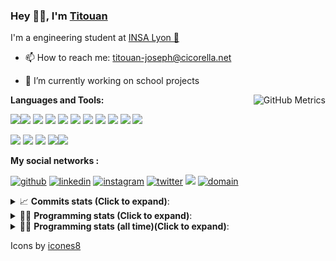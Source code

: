 <!--
**titouan-joseph/titouan-joseph** is a ✨ _special_ ✨ repository because its `README.md` (this file) appears on your GitHub profile.

Here are some ideas to get you started:

- 🔭 I’m currently working on ...
- 🌱 I’m currently learning ...
- 👯 I’m looking to collaborate on ...
- 🤔 I’m looking for help with ...
- 💬 Ask me about ...
- 📫 How to reach me: ...
- 😄 Pronouns: ...
- ⚡ Fun fact: ...
-->

### Hey 👋🏽, I'm [Titouan](https://github.com/Titouan-Joseph) 

I'm a engineering student at  [INSA Lyon 🦏](https://www.insa-lyon.fr/en/)

- 📫 How to reach me: [titouan-joseph@cicorella.net](mailto:titouan-joseph@cicorella.net)
- 🔭 I’m currently working on school projects


  <img align="right" alt="GitHub Metrics" src="https://metrics.lecoq.io/titouan-joseph" />

**Languages and Tools:**

[<img src="https://img.icons8.com/color/48/000000/python.png"/>]()[<img src="https://img.icons8.com/color/48/000000/java-coffee-cup-logo.png"/>]() [<img src="https://img.icons8.com/color/48/000000/c-programming.png"/>]() [<img src="https://img.icons8.com/color/48/000000/javascript.png"/>]() [<img src="https://img.icons8.com/color/48/000000/selenium-test-automation.png"/>]() [<img src="https://img.icons8.com/color/48/000000/git.png"/>]() [<img src="https://img.icons8.com/color/48/000000/console.png"/>]() [<img src="https://img.icons8.com/color/48/000000/android-os.png"/>]() [<img src="https://img.icons8.com/color/48/000000/pycharm.png"/>]() [<img src="https://img.icons8.com/color/48/000000/virtualbox.png"/>]() [<img src="https://img.icons8.com/color/48/000000/windows-10.png"/>]()

[<img src="https://img.icons8.com/color/48/000000/linux.png"/>]() [<img src="https://img.icons8.com/color/48/000000/nginx.png"/>]() [<img src="https://img.icons8.com/color/48/000000/raspberry-pi.png"/>]() [<img src="https://img.icons8.com/color/48/000000/docker.png"/>]()[<img src="https://img.icons8.com/color/48/000000/visual-studio-code-2019.png"/>]()

**My social networks :**

[<img src='https://img.icons8.com/fluent/48/000000/github.png' alt="github">](https://github.com/titouan-joseph)  [<img src='https://img.icons8.com/color/48/000000/linkedin.png' alt='linkedin'>](https://www.linkedin.com/in/titouan-joseph-revol/)  [<img src='https://img.icons8.com/color/48/000000/instagram-new.png' alt='instagram'>](https://www.instagram.com/tit_re/)  [<img src='https://img.icons8.com/color/48/000000/twitter.png' alt='twitter'>](https://twitter.com/josephrevol) [<img src="https://img.icons8.com/color/48/000000/facebook.png"/>](https://www.facebook.com/titre01) [<img src="https://img.icons8.com/fluent/48/000000/domain.png" alt="domain"/>](https://titouan-joseph.cicorella.net)

<details>
 <summary>📈 <b>Commits stats (Click to expand)</b>: </summary>
    <a href="https://sourcerer.io/titouan-joseph"><img src="https://img.shields.io/badge/Python-148%20commits-orange.svg" alt=""></a>
    <a href="https://sourcerer.io/titouan-joseph"><img src="https://img.shields.io/badge/Java-27%20commits-orange.svg" alt=""></a>
    <a href="https://sourcerer.io/titouan-joseph"><img src="https://img.shields.io/badge/C-23%20commits-orange.svg" alt=""></a>
    <a href="https://sourcerer.io/titouan-joseph"><img src="https://img.shields.io/badge/JavaScript-18%20commits-orange.svg" alt=""></a>
</details>


<details>
 <summary>👨‍💻 <b>Programming stats (Click to expand)</b>: </summary>
<!--START_SECTION:waka-->
**🐱 My Github Data** 

> 🏆 354 Contributions in the Year 2021
 > 
> 📦 58.6 kB Used in Github's Storage 
 > 
> 🚫 Not Opted to Hire
 > 
> 📜 28 Public Repositories 
 > 
> 🔑 2 Private Repositories  
 > 
**I'm an Early 🐤** 

```text
🌞 Morning    96 commits     ███░░░░░░░░░░░░░░░░░░░░░░   14.84% 
🌆 Daytime    251 commits    █████████░░░░░░░░░░░░░░░░   38.79% 
🌃 Evening    237 commits    █████████░░░░░░░░░░░░░░░░   36.63% 
🌙 Night      63 commits     ██░░░░░░░░░░░░░░░░░░░░░░░   9.74%

```
📅 **I'm Most Productive on Wednesday** 

```text
Monday       95 commits     ███░░░░░░░░░░░░░░░░░░░░░░   14.68% 
Tuesday      95 commits     ███░░░░░░░░░░░░░░░░░░░░░░   14.68% 
Wednesday    128 commits    █████░░░░░░░░░░░░░░░░░░░░   19.78% 
Thursday     101 commits    ████░░░░░░░░░░░░░░░░░░░░░   15.61% 
Friday       82 commits     ███░░░░░░░░░░░░░░░░░░░░░░   12.67% 
Saturday     62 commits     ██░░░░░░░░░░░░░░░░░░░░░░░   9.58% 
Sunday       84 commits     ███░░░░░░░░░░░░░░░░░░░░░░   12.98%

```


📊 **This Week I Spent My Time On** 

```text
⌚︎ Time Zone: Europe/Paris

💬 Programming Languages: 
Other                    24 hrs 31 mins      █████████████████████░░░░   84.68% 
Python                   2 hrs 10 mins       ██░░░░░░░░░░░░░░░░░░░░░░░   7.5% 
Markdown                 1 hr                ░░░░░░░░░░░░░░░░░░░░░░░░░   3.49% 
YAML                     27 mins             ░░░░░░░░░░░░░░░░░░░░░░░░░   1.58% 
Text                     16 mins             ░░░░░░░░░░░░░░░░░░░░░░░░░   0.92%

🔥 Editors: 
Browser                  23 hrs 25 mins      ████████████████████░░░░░   80.9% 
VS Code                  2 hrs 41 mins       ██░░░░░░░░░░░░░░░░░░░░░░░   9.31% 
PyCharm                  2 hrs 19 mins       ██░░░░░░░░░░░░░░░░░░░░░░░   8.04% 
Bash                     25 mins             ░░░░░░░░░░░░░░░░░░░░░░░░░   1.46% 
Powerpoint               5 mins              ░░░░░░░░░░░░░░░░░░░░░░░░░   0.3%

🐱‍💻 Projects: 
Stage-DevOps             21 hrs 6 mins       ██████████████████░░░░░░░   72.9% 
Overbookd-userStories    2 hrs 6 mins        █░░░░░░░░░░░░░░░░░░░░░░░░   7.29% 
test                     1 hr 33 mins        █░░░░░░░░░░░░░░░░░░░░░░░░   5.36% 
Base-de-connaissance-G%C358 mins             ░░░░░░░░░░░░░░░░░░░░░░░░░   3.34% 
PowerAppsTestAutomation  49 mins             ░░░░░░░░░░░░░░░░░░░░░░░░░   2.84%

💻 Operating System: 
Windows                  28 hrs 31 mins      ████████████████████████░   98.54% 
Linux                    25 mins             ░░░░░░░░░░░░░░░░░░░░░░░░░   1.46%

```

**I Mostly Code in Python** 

```text
Python                   18 repos            ██████████████░░░░░░░░░░░   56.25% 
JavaScript               3 repos             ██░░░░░░░░░░░░░░░░░░░░░░░   9.38% 
HTML                     2 repos             █░░░░░░░░░░░░░░░░░░░░░░░░   6.25% 
C                        2 repos             █░░░░░░░░░░░░░░░░░░░░░░░░   6.25% 
MATLAB                   2 repos             █░░░░░░░░░░░░░░░░░░░░░░░░   6.25%

```



 Last Updated on 30/08/2021
<!--END_SECTION:waka-->

</details>

<details>
 <summary>👨‍💻 <b>Programming stats (all time)(Click to expand)</b>: </summary>
    <img src="https://wakatime.com/share/@titouan_joseph/b2dd01ab-0ae9-45a5-9065-5eef2a205b1c.svg">
    <img src="https://wakatime.com/share/@titouan_joseph/5ef9f0c5-69ff-452c-80a9-909df7152407.svg">
    <img src="https://wakatime.com/share/@titouan_joseph/3989b40d-e2ad-4aeb-8f15-b50171502a9a.svg">
</details>

Icons by [icones8](https://icones8.fr/)
